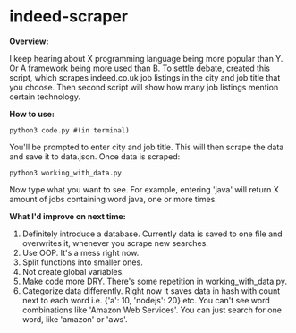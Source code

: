 # indeed-scraper

**Overview:**

I keep hearing about X programming language being more popular than Y. Or A framework being more used than B. To settle debate, created this script, which scrapes indeed.co.uk job listings in the city and job title that you choose. Then second script will show how many job listings mention certain technology.

**How to use:**

```
python3 code.py #(in terminal)
```
You'll be prompted to enter city and job title.
This will then scrape the data and save it to data.json. Once data is scraped:

```
python3 working_with_data.py
```

Now type what you want to see. For example, entering 'java' will return X amount of jobs containing word java, one or more times.

**What I'd improve on next time:**

1. Definitely introduce a database. Currently data is saved to one file and overwrites it, whenever you scrape new searches. 
2. Use OOP. It's a mess right now.
3. Split functions into smaller ones.
4. Not create global variables.
5. Make code more DRY. There's some repetition in working_with_data.py.
6. Categorize data differently. Right now it saves data in hash with count next to each word i.e. {'a': 10, 'nodejs': 20} etc. You can't see word combinations like 'Amazon Web Services'. You can just search for one word, like 'amazon' or 'aws'.
